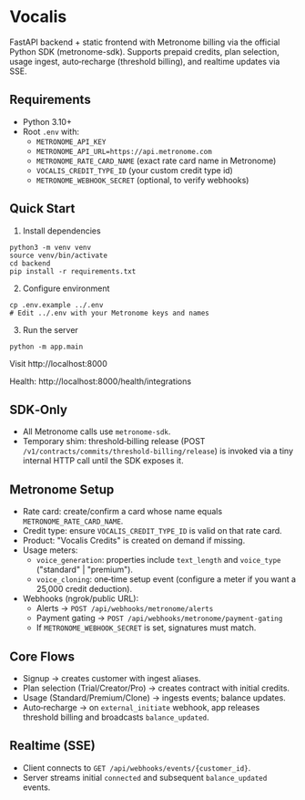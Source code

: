 # Vocalis

FastAPI backend + static frontend with Metronome billing via the official Python SDK (metronome-sdk). Supports prepaid credits, plan selection, usage ingest, auto‑recharge (threshold billing), and realtime updates via SSE.

## Requirements

- Python 3.10+
- Root `.env` with:
  - `METRONOME_API_KEY`
  - `METRONOME_API_URL=https://api.metronome.com`
  - `METRONOME_RATE_CARD_NAME` (exact rate card name in Metronome)
  - `VOCALIS_CREDIT_TYPE_ID` (your custom credit type id)
  - `METRONOME_WEBHOOK_SECRET` (optional, to verify webhooks)

## Quick Start

1) Install dependencies

```
python3 -m venv venv
source venv/bin/activate
cd backend
pip install -r requirements.txt
```

2) Configure environment

```
cp .env.example ../.env
# Edit ../.env with your Metronome keys and names
```

3) Run the server

```
python -m app.main
```

Visit http://localhost:8000

Health: http://localhost:8000/health/integrations

## SDK‑Only

- All Metronome calls use `metronome-sdk`.
- Temporary shim: threshold‑billing release (POST `/v1/contracts/commits/threshold-billing/release`) is invoked via a tiny internal HTTP call until the SDK exposes it.

## Metronome Setup

- Rate card: create/confirm a card whose name equals `METRONOME_RATE_CARD_NAME`.
- Credit type: ensure `VOCALIS_CREDIT_TYPE_ID` is valid on that rate card.
- Product: "Vocalis Credits" is created on demand if missing.
- Usage meters:
  - `voice_generation`: properties include `text_length` and `voice_type` ("standard" | "premium").
  - `voice_cloning`: one‑time setup event (configure a meter if you want a 25,000 credit deduction).
- Webhooks (ngrok/public URL):
  - Alerts → `POST /api/webhooks/metronome/alerts`
  - Payment gating → `POST /api/webhooks/metronome/payment-gating`
  - If `METRONOME_WEBHOOK_SECRET` is set, signatures must match.

## Core Flows

- Signup → creates customer with ingest aliases.
- Plan selection (Trial/Creator/Pro) → creates contract with initial credits.
- Usage (Standard/Premium/Clone) → ingests events; balance updates.
- Auto‑recharge → on `external_initiate` webhook, app releases threshold billing and broadcasts `balance_updated`.

## Realtime (SSE)

- Client connects to `GET /api/webhooks/events/{customer_id}`.
- Server streams initial `connected` and subsequent `balance_updated` events.

